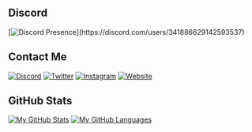 <h2 align="left">Discord</h2>

[![Discord Presence](https://lanyard.cnrad.dev/api/341886629142593537?bg=0d1117&idleMessage=Probably%20doing%20something%20else...)](https://discord.com/users/341886629142593537)

<h2 align="left">Contact Me</h2>

[![Discord](https://img.shields.io/badge/Discord-%237289DA.svg?style=for-the-badge&logo=discord&logoColor=white)](https://discord.com/users/341886629142593537)
[![Twitter](https://img.shields.io/badge/Twitter-%231DA1F2.svg?style=for-the-badge&logo=twitter&logoColor=white)](https://twitter.com/Liqutch)
[![Instagram](https://img.shields.io/badge/Instagram-%23E4405F.svg?style=for-the-badge&logo=instagram&logoColor=white)](https://instagram.com/liqutch)
[![Website](https://img.shields.io/badge/🔗%20LIQUTCH.DEV-white.svg?style=for-the-badge&logo=link&logoColor=black&color=EDF2F7)](https://liqutch.dev)

<h2 align="left">GitHub Stats</h2>

[![My GitHub Stats](https://github-readme-stats.vercel.app/api?username=Liqutch&show_icons=true&hide_border=true&line_height=21&count_private=true&hide_title=true&text_color=c9cacc&icon_color=2bbc8a&bg_color=0d1117&height=200)]()
[![My GitHub Languages](https://github-readme-stats.vercel.app/api/top-langs/?username=Liqutch&layout=compact&bg_color=0d1117&hide_border=true&langs_count=10&height=200)]()
